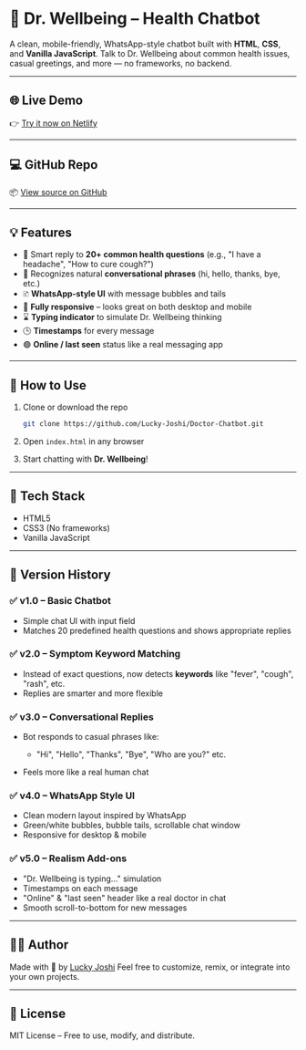 # 🏪 Dr. Wellbeing – Health Chatbot

A clean, mobile-friendly, WhatsApp-style chatbot built with **HTML**, **CSS**, and **Vanilla JavaScript**.
Talk to Dr. Wellbeing about common health issues, casual greetings, and more — no frameworks, no backend.

---

## 🌐 Live Demo

👉 [Try it now on Netlify](https://drwellbeing.netlify.app/)

---

## 💻 GitHub Repo

📦 [View source on GitHub](https://github.com/Lucky-Joshi/Doctor-Chatbot.git)

---

## 💡 Features

* 🧠 Smart reply to **20+ common health questions** (e.g., "I have a headache", "How to cure cough?")
* 💬 Recognizes natural **conversational phrases** (hi, hello, thanks, bye, etc.)
* 🗈️ **WhatsApp-style UI** with message bubbles and tails
* 📱 **Fully responsive** – looks great on both desktop and mobile
* ⌛ **Typing indicator** to simulate Dr. Wellbeing thinking
* 🕒 **Timestamps** for every message
* 🟢 **Online / last seen** status like a real messaging app

---

## 🚀 How to Use

1. Clone or download the repo

   ```bash
   git clone https://github.com/Lucky-Joshi/Doctor-Chatbot.git
   ```
2. Open `index.html` in any browser
3. Start chatting with **Dr. Wellbeing**!

---

## 🚰 Tech Stack

* HTML5
* CSS3 (No frameworks)
* Vanilla JavaScript

---

## 🔄 Version History

### ✅ v1.0 – Basic Chatbot

* Simple chat UI with input field
* Matches 20 predefined health questions and shows appropriate replies

### ✅ v2.0 – Symptom Keyword Matching

* Instead of exact questions, now detects **keywords** like "fever", "cough", "rash", etc.
* Replies are smarter and more flexible

### ✅ v3.0 – Conversational Replies

* Bot responds to casual phrases like:

  * "Hi", "Hello", "Thanks", "Bye", "Who are you?" etc.
* Feels more like a real human chat

### ✅ v4.0 – WhatsApp Style UI

* Clean modern layout inspired by WhatsApp
* Green/white bubbles, bubble tails, scrollable chat window
* Responsive for desktop & mobile

### ✅ v5.0 – Realism Add-ons

* "Dr. Wellbeing is typing..." simulation
* Timestamps on each message
* "Online" & "last seen" header like a real doctor in chat
* Smooth scroll-to-bottom for new messages

---

## 👨‍⚕️ Author

Made with 💚 by [Lucky Joshi](https://github.com/Lucky-Joshi)
Feel free to customize, remix, or integrate into your own projects.

---

## 📜 License

MIT License – Free to use, modify, and distribute.
